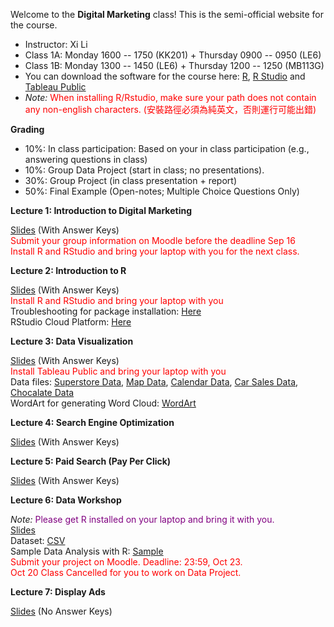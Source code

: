 Welcome to the **Digital Marketing** class! This is the semi-official website for the course.

- Instructor: Xi Li
- Class 1A: Monday 1600 -- 1750 (KK201) + Thursday 0900 -- 0950 (LE6)     
- Class 1B: Monday 1300 -- 1450 (LE6) + Thursday 1200 -- 1250 (MB113G)          
- You can download the software for the course here: [R](https://cloud.r-project.org/), [R Studio](https://www.rstudio.com/products/rstudio/download/#download) and [Tableau Public](https://www.tableau.com/products/public/download) 
- *Note:* <span style="color:red">When installing R/Rstudio, make sure your path does not contain any non-english characters. (安裝路徑必須為純英文，否則運行可能出錯) </span>     

**Grading**     

- 10%: In class participation: Based on your in class participation (e.g., answering questions in class)    
- 10%: Group Data Project (start in class; no presentations).     
- 30%: Group Project (in class presentation + report)    
- 50%: Final Example (Open-notes; Multiple Choice Questions Only)     

**Lecture 1: Introduction to Digital Marketing**

[Slides](https://ximarketing.github.io/class/DM/08fb48da6501525ddaa08e927e77ef8700e82e7b/1.pdf) (With Answer Keys)               
<span style="color:red">Submit your group information on Moodle before the deadline Sep 16 </span>    
<span style="color:red">Install R and RStudio and bring your laptop with you for the next class.</span>      

**Lecture 2: Introduction to R**      
  
[Slides](https://ximarketing.github.io/class/DM/08fb48da6501525ddaa08e927e77ef8700e82e7b/2.pdf) (With Answer Keys)     
<span style="color:red">Install R and RStudio and bring your laptop with you</span>     
Troubleshooting for package installation: [Here](https://ximarketing.github.io/class/package.html)          
RStudio Cloud Platform: [Here](https://posit.cloud/)      

**Lecture 3: Data Visualization**      

[Slides](https://ximarketing.github.io/class/DM/08fb48da6501525ddaa08e927e77ef8700e82e7b/3.pdf) (With Answer Keys)     
<span style="color:red">Install Tableau Public and bring your laptop with you</span>     
Data files: [Superstore Data](https://ximarketing.github.io/class/Superstore_Data.xls), [Map Data](https://ximarketing.github.io/data/tableau_map.xlsx), [Calendar Data](https://ximarketing.github.io/data/tableau_calendar.xlsx), [Car Sales Data](https://ximarketing.github.io/data/carsales.xlsx), [Chocalate Data](https://ximarketing.github.io/data/tableau_chocolate.xlsx)          
WordArt for generating Word Cloud: [WordArt](https://wordart.com/)    

**Lecture 4: Search Engine Optimization**      

[Slides](https://ximarketing.github.io/class/DM/08fb48da6501525ddaa08e927e77ef8700e82e7b/SEO.pdf) (With Answer Keys)     

**Lecture 5: Paid Search (Pay Per Click)**      

[Slides](https://ximarketing.github.io/class/DM/08fb48da6501525ddaa08e927e77ef8700e82e7b/PPC.pdf) (With Answer Keys)     

**Lecture 6: Data Workshop**     

*Note:* <span style="color:purple">Please get R installed on your laptop and bring it with you. </span>      
[Slides](https://ximarketing.github.io/class/DM/08fb48da6501525ddaa08e927e77ef8700e82e7b/Data.pdf)                
Dataset: [CSV](https://ximarketing.github.io/class/Kickstarter-Project.csv)    
Sample Data Analysis with R: [Sample](https://ximarketing.github.io/class/sample.html)      
<span style="color:red">Submit your project on Moodle. Deadline: 23:59, Oct 23.</span>      
<span style="color:red">Oct 20 Class Cancelled for you to work on Data Project.</span>      

**Lecture 7: Display Ads**     

[Slides](https://ximarketing.github.io/class/DM/08fb48da6501525ddaa08e927e77ef8700e82e7b/D.pdf) (No Answer Keys)     

